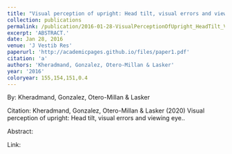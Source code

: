```yaml
---
title: "Visual perception of upright: Head tilt, visual errors and viewing eye."
collection: publications
permalink: /publication/2016-01-28-VisualPerceptionOfUpright_HeadTilt_VisualErrorsAndViewingEye_
excerpt: 'ABSTRACT.'
date: Jan 28, 2016
venue: 'J Vestib Res'
paperurl: 'http://academicpages.github.io/files/paper1.pdf'
citation: 'a'
authors: 'Kheradmand, Gonzalez, Otero-Millan & Lasker'
year: '2016'
coloryear: 155,154,151,0.4
---
```


By: Kheradmand, Gonzalez, Otero-Millan & Lasker

Citation: Kheradmand, Gonzalez, Otero-Millan & Lasker (2020) Visual perception of upright: Head tilt, visual errors and viewing eye.. 

Abstract: 

Link: 
